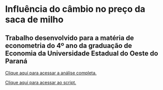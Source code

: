 # Influência do câmbio no preço da saca de milho

## Trabalho desenvolvido para a matéria de econometria do 4º ano da graduação de Economia da Universidade Estadual do Oeste do Paraná

[Clique aqui para acessar a análise completa.](apresentacao/trabalho-autocorrelacao-amanda-lucas-freire-marcelo.pdf)

[Clique aqui para acessar ao script.](notebooks/modelo.ipynb)